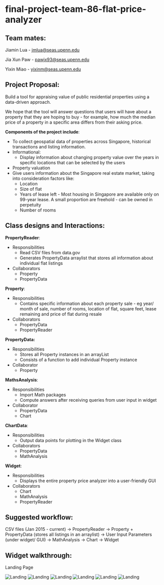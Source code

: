 # final-project-team-86-flat-price-analyzer

## Team mates: 

Jiamin Lua - jmlua@seas.upenn.edu

Jia Xun Paw - pawjx93@seas.upenn.edu 

Yixin Miao - yixinm@seas.upenn.edu 

## Project Proposal:

Build a tool for appraising value of public residential properties using a data-driven approach. 

We hope that the tool will answer questions that users will have about a property that they are hoping to buy - for example, how much the median price of a property in a specific area differs from their asking price.

**Components of the project include**:

- To collect geospatial data of properties across Singapore, historical transactions and listing information.
- Informational: 
  - Display information about changing property value over the years in specific locations that can be selected by the users
- Property valuation
- Give users information about the Singapore real estate market, taking into consideration factors like: 
  - Location
  - Size of flat
  - Years of lease left -  Most housing in Singapore are available only on 99-year lease. A small proportion are freehold - can be owned in perpetuity
  - Number of rooms
 
## Class designs and Interactions:

**PropertyReader**:
  - Responsibilities
    - Read CSV files from data.gov
    - Generates PropertyData arraylist that stores all information about individual flat listings
  - Collaborators
    - Property
    - PropertyData 

**Property**:
  - Responsibilities
    - Contains specific information about each property sale - eg year/ month of sale, number of rooms, location of flat, square feet, lease remaining and price of flat during resale
  - Collaborators
    - PropertyData 
    - PropertyReader
 
**PropertyData:**
  - Responsibilities
    - Stores all Property instances in an arrayList
    - Consists of a function to add individual Property instance
  - Collaborator
    - Property

**MathsAnalysis**:

  - Responsibilities
    - Import Math packages 
    - Compute answers after receiving queries from user input in widget
  - Collaborator
    - PropertyData
    - Chart
    
**ChartData**:
  - Responsibilities 
    - Output data points for plotting in the Widget class
  - Collaborators
    - PropertyData
    - MathAnalysis 

**Widget**:
  - Responsibilities
    - Displays the entire property price analyzer into a user-friendly GUI
  - Collaborators
    - Chart
    - MathAnalysis
    - PropertyReader

## Suggested workflow:
 
CSV files (Jan 2015 - current) → PropertyReader → Property + PropertyData (stores all listings in an arraylist) → User Input Parameters (under widget/ GUI) → MathAnalysis → Chart → Widget


## Widget walkthrough:

Landing Page

![Landing](screengrabs/1_Landing.png?raw=true "Landing Page")
![Landing](screengrabs/2_PropertyPriceIndices.png?raw=true "Property Price Indices")
![Landing](screengrabs/3_LocationInsights.png?raw=true "Location Insights")
![Landing](screengrabs/4_Calculators.png?raw=true "Calculators")
![Landing](screengrabs/5_About.png?raw=true "About")
![Landing](screengrabs/6_Help.png?raw=true "Help")
